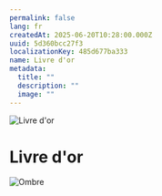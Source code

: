 ```yaml
---
permalink: false
lang: fr
createdAt: 2025-06-20T10:28:00.000Z
uuid: 5d360bcc27f3
localizationKey: 485d677ba333
name: Livre d'or
metadata:
  title: ""
  description: ""
  image: ""
---
```


![Livre d'or](/_images/Terrasse.webp)

# Livre d'or

![Ombre](/_images/Ombre.webp)
